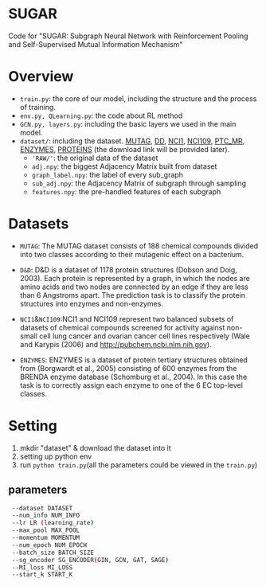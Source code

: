 # SUGAR
Code for "SUGAR: Subgraph Neural Network with Reinforcement Pooling and Self-Supervised Mutual Information Mechanism"
# Overview
- `train.py`: the core of our model, including the structure and the process of training.
- `env.py, QLearning.py`: the code about RL method
- `GCN.py, layers.py`: including the basic layers we used in the main model.
- `dataset/`: including the dataset. [MUTAG](https://github.com/SunQingYun1996/SUGAR/tree/main/dataset/MUTAG), [DD](), [NCI1](), [NCI109](), [PTC_MR](), [ENZYMES](), [PROTEINS]() (the download link will be provided later).
  - `'RAW/'`: the original data of the dataset
  - `adj.npy`: the biggest Adjacency Matrix built from dataset
  - `graph_label.npy`: the label of every sub_graph
  - `sub_adj.npy`: the Adjacency Matrix of subgraph through sampling
  - `features.npy`: the pre-handled features of each subgraph
# Datasets
- `MUTAG`: The MUTAG dataset consists of 188 chemical compounds divided into two 
classes according to their mutagenic effect on a bacterium. 
- `D&D`: D&D is a dataset of 1178 protein structures (Dobson and Doig, 2003). Each protein is
represented by a graph, in which the nodes are amino acids and two nodes are connected
by an edge if they are less than 6 Angstroms apart. The prediction task is to classify
the protein structures into enzymes and non-enzymes.
- `NCI1`&`NCI109`:NCI1 and NCI109 represent two balanced subsets of datasets of chemical compounds screened
for activity against non-small cell lung cancer and ovarian cancer cell lines respectively
(Wale and Karypis (2006) and http://pubchem.ncbi.nlm.nih.gov).

- `ENZYMES`: ENZYMES is a dataset of protein tertiary structures obtained from (Borgwardt et al., 2005)
consisting of 600 enzymes from the BRENDA enzyme database (Schomburg et al., 2004).
In this case the task is to correctly assign each enzyme to one of the 6 EC top-level
classes.


# Setting
1. mkdir "dataset" & download the dataset into it
2. setting up python env
3. run `python train.py`(all the parameters could be viewed in the `train.py`)
## parameters
```bash
 --dataset DATASET
 --num_info NUM_INFO
 --lr LR (learning_rate)
 --max_pool MAX_POOL
 --momentum MOMENTUM
 --num_epoch NUM_EPOCH
 --batch_size BATCH_SIZE
 --sg_encoder SG_ENCODER(GIN, GCN, GAT, SAGE)
 --MI_loss MI_LOSS
 --start_k START_K
```
